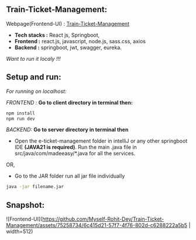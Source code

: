 <!---
# React + Vite

This template provides a minimal setup to get React working in Vite with HMR and some ESLint rules.

Currently, two official plugins are available:

- [@vitejs/plugin-react](https://github.com/vitejs/vite-plugin-react/blob/main/packages/plugin-react/README.md) uses [Babel](https://babeljs.io/) for Fast Refresh
- [@vitejs/plugin-react-swc](https://github.com/vitejs/vite-plugin-react-swc) uses [SWC](https://swc.rs/) for Fast Refresh
--->

## Train-Ticket-Management:

Webpage(Frontend-UI) : [Train-Ticket-Management](https://trainticketm.netlify.app)
- **Tech stacks :** React js, Springboot,
- **Frontend :** react.js, javascript, node.js, sass.css, axios
- **Backend :** springboot, jwt, swagger, eureka.
  

*Want to run it localy !!!*
## Setup and run:
*For running on localhost:*

*FRONTEND :* **Go to client directory in terminal then:**
```bash
npm install
npm run dev
```
*BACKEND:* **Go to server directory in terminal then**
- Open the e-ticket-management folder in intelliJ or any other springboot IDE **(JAVA21 is required)**. Run the main .java file in src/java/com/madeeasy/*.java  for all the services.

OR,

- Go to the JAR folder run all jar file individually 
```bash
java -jar filename.jar
```
## Snapshot:
![Frontend-UI](https://github.com/Myself-Rohit-Dey/Train-Ticket-Management/assets/75258734/6c415d21-57f7-4f76-802d-c6288222a5b5 | width=512)
